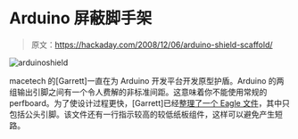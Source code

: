 # Arduino 屏蔽脚手架

> 原文：<https://hackaday.com/2008/12/06/arduino-shield-scaffold/>

![arduinoshield](img/332f9e91957fd43888d0741713538592.png "arduinoshield")

macetech 的[Garrett]一直在为 Arduino 开发平台开发原型护盾。Arduino 的两组输出引脚之间有一个令人费解的非标准间距。这意味着你不能使用常规的 perfboard。为了使设计过程更快，[Garrett]已经[整理了一个 Eagle 文件](http://macetech.com/blog/node/69 "Arduino Shield Scaffold | macetech.com")，其中只包括公头引脚。该文件还有一行指示较高的较低纸板组件，这样可以避免产生短路。
